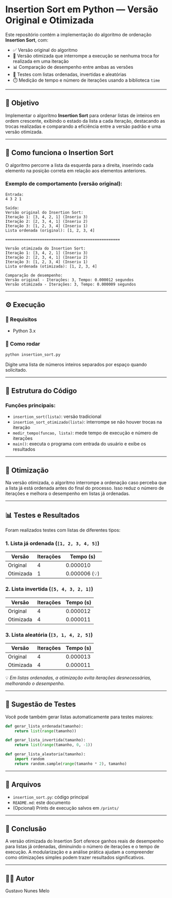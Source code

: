# Insertion Sort em Python — Versão Original e Otimizada

Este repositório contém a implementação do algoritmo de ordenação **Insertion Sort**, com:

- ✅ Versão original do algoritmo  
- 🚀 Versão otimizada que interrompe a execução se nenhuma troca for realizada em uma iteração  
- 📊 Comparação de desempenho entre ambas as versões  
- 🧪 Testes com listas ordenadas, invertidas e aleatórias  
- ⏱️ Medição de tempo e número de iterações usando a biblioteca `time`  

---

## 📌 Objetivo

Implementar o algoritmo **Insertion Sort** para ordenar listas de inteiros em ordem crescente, exibindo o estado da lista a cada iteração, destacando as trocas realizadas e comparando a eficiência entre a versão padrão e uma versão otimizada.

---

## 🧠 Como funciona o Insertion Sort

O algoritmo percorre a lista da esquerda para a direita, inserindo cada elemento na posição correta em relação aos elementos anteriores.

### Exemplo de comportamento (versão original):

```
Entrada:
4 3 2 1

Saída:
Versão original do Insertion Sort:
Iteração 1: [3, 4, 2, 1] (Inseriu 3)
Iteração 2: [2, 3, 4, 1] (Inseriu 2)
Iteração 3: [1, 2, 3, 4] (Inseriu 1)
Lista ordenada (original): [1, 2, 3, 4]

==================================================

Versão otimizada do Insertion Sort:
Iteração 1: [3, 4, 2, 1] (Inseriu 3)
Iteração 2: [2, 3, 4, 1] (Inseriu 2)
Iteração 3: [1, 2, 3, 4] (Inseriu 1)
Lista ordenada (otimizada): [1, 2, 3, 4]

Comparação de desempenho:
Versão original - Iterações: 3, Tempo: 0.000012 segundos
Versão otimizada - Iterações: 3, Tempo: 0.000009 segundos
```

---

## ⚙️ Execução

### 🔹 Requisitos

- Python 3.x

### 🔹 Como rodar

```bash
python insertion_sort.py
```

Digite uma lista de números inteiros separados por espaço quando solicitado.

---

## 📄 Estrutura do Código

### Funções principais:

- `insertion_sort(lista)`: versão tradicional  
- `insertion_sort_otimizado(lista)`: interrompe se não houver trocas na iteração  
- `medir_tempo(funcao, lista)`: mede tempo de execução e número de iterações  
- `main()`: executa o programa com entrada do usuário e exibe os resultados  

---

## 🚀 Otimização

Na versão otimizada, o algoritmo interrompe a ordenação caso perceba que a lista já está ordenada antes do final do processo. Isso reduz o número de iterações e melhora o desempenho em listas já ordenadas.

---

## 📊 Testes e Resultados

Foram realizados testes com listas de diferentes tipos:

### 1. Lista já ordenada (`[1, 2, 3, 4, 5]`)

| Versão         | Iterações | Tempo (s)        |
|----------------|-----------|------------------|
| Original       | 4         | 0.000010         |
| Otimizada      | 1         | 0.000006 (💡)    |

### 2. Lista invertida (`[5, 4, 3, 2, 1]`)

| Versão         | Iterações | Tempo (s)        |
|----------------|-----------|------------------|
| Original       | 4         | 0.000012         |
| Otimizada      | 4         | 0.000011         |

### 3. Lista aleatória (`[3, 1, 4, 2, 5]`)

| Versão         | Iterações | Tempo (s)        |
|----------------|-----------|------------------|
| Original       | 4         | 0.000013         |
| Otimizada      | 4         | 0.000011         |

💡 *Em listas ordenadas, a otimização evita iterações desnecessárias, melhorando o desempenho.*

---

## 🧪 Sugestão de Testes

Você pode também gerar listas automaticamente para testes maiores:

```python
def gerar_lista_ordenada(tamanho):
    return list(range(tamanho))

def gerar_lista_invertida(tamanho):
    return list(range(tamanho, 0, -1))

def gerar_lista_aleatoria(tamanho):
    import random
    return random.sample(range(tamanho * 2), tamanho)
```

---

## 📁 Arquivos

- `insertion_sort.py`: código principal  
- `README.md`: este documento  
- (Opcional) Prints de execução salvos em `/prints/`  

---

## 📝 Conclusão

A versão otimizada do Insertion Sort oferece ganhos reais de desempenho para listas já ordenadas, diminuindo o número de iterações e o tempo de execução. A modularização e a análise prática ajudam a compreender como otimizações simples podem trazer resultados significativos.

---

## 🧑‍💻 Autor

Gustavo Nunes Melo
